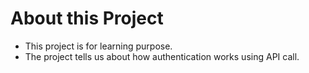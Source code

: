 # About this Project
- This project is for learning purpose.
- The project tells us about how authentication works using API call.

